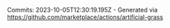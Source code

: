 Commits: 2023-10-05T12:30:19.195Z - Generated via https://github.com/marketplace/actions/artificial-grass
<br>
